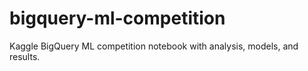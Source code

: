 # bigquery-ml-competition
Kaggle BigQuery ML competition notebook with analysis, models, and results.
